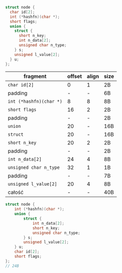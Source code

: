 ```C
struct node {				
  char id[2];				
  int (*hashfn)(char *);		
  short flags;			
  union {				
    struct {			
      short n_key;		
      int n_data[2];		
      unsigned char n_type;	
    } s;
    unsigned l_value[2];		
  } u;
};
```

| fragment                  | offset | align | size |
|---------------------------|--------|-------|------|
|```char id[2]```           |     0  |  1    | 2B   |
|padding                    |       -|      -|    6B|
|```int (*hashfn)(char *)```|       8|      8|    8B|
|```short flags```          |      16|      2|    2B|
|padding                    |       -|      -|    2B|
|```union```                |      20|      -|   16B| 
|```struct```               |      20|      -|   16B|
|```short n_key```          |      20|      2|    2B|
|padding                    |       -|      -|    2B|
|```int n_data[2]```        |      24|      4|    8B|
|```unsigned char n_type``` |      32|      1|    1B|
|padding                    |       -|      -|    7B|
|```unsigned l_value[2]```  |      20|      4|    8B|
|całość                     |       -|      -|   40B|

```C
struct node {
    int (*hashfn)(char *);
    union {
        struct {
            int n_data[2];
            short n_key;
            unsigned char n_type;
        } s;
        unsigned l_value[2];
    } u;
    char id[2];
    short flags;
};
// 24B
```
